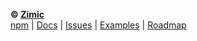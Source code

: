 **© [Zimic](https://github.com/zimicjs)**<br> [npm](https://www.npmjs.com/package/zimic) |
[Docs](https://github.com/zimicjs/zimic/wiki) | [Issues](https://github.com/zimicjs/zimic/issues) |
[Examples](../../examples/README.md) | [Roadmap](https://github.com/orgs/zimicjs/projects/1/views/5)
